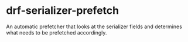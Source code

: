 # drf-serializer-prefetch
An automatic prefetcher that looks at the serializer fields and determines what needs to be prefetched accordingly.
